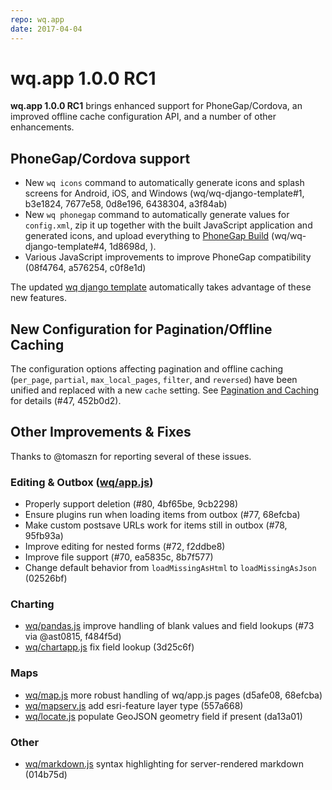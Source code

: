 ```yaml
---
repo: wq.app
date: 2017-04-04
---
```


# wq.app 1.0.0 RC1

**wq.app 1.0.0 RC1** brings enhanced support for PhoneGap/Cordova, an improved offline cache configuration API, and a number of other enhancements.

## PhoneGap/Cordova support
 * New `wq icons` command to automatically generate icons and splash screens for Android, iOS, and Windows (wq/wq-django-template#1, b3e1824, 7677e58, 0d8e196, 6438304, a3f84ab)
 * New `wq phonegap` command to automatically generate values for `config.xml`, zip it up together with the built JavaScript application and generated icons, and upload everything to [PhoneGap Build](https://build.phonegap.com) (wq/wq-django-template#4, 1d8698d, ).
 * Various JavaScript improvements to improve PhoneGap compatibility (08f4764, a576254, c0f8e1d)

The updated [wq django template](https://github.com/wq/wq-django-template) automatically takes advantage of these new features.

## New Configuration for Pagination/Offline Caching

The configuration options affecting pagination and offline caching (`per_page`, `partial`, `max_local_pages`, `filter`, and `reversed`) have been unified and replaced with a new `cache` setting.  See [Pagination and Caching](../wq-configuration-object.md) for details (#47, 452b0d2).

## Other Improvements & Fixes
Thanks to @tomaszn for reporting several of these issues.

### Editing & Outbox ([wq/app.js])
 * Properly support deletion (#80, 4bf65be, 9cb2298) 
 * Ensure plugins run when loading items from outbox (#77, 68efcba) 
 * Make custom postsave URLs work for items still in outbox (#78, 95fb93a)
 * Improve editing for nested forms (#72, f2ddbe8) 
 * Improve file support (#70, ea5835c, 8b7f577)
 * Change default behavior from `loadMissingAsHtml` to `loadMissingAsJson` (02526bf)

### Charting
 * [wq/pandas.js] improve handling of blank values and field lookups (#73 via @ast0815, f484f5d)
 * [wq/chartapp.js] fix field lookup (3d25c6f)

### Maps
 * [wq/map.js] more robust handling of wq/app.js pages (d5afe08, 68efcba)
 * [wq/mapserv.js] add esri-feature layer type (557a668)
 * [wq/locate.js] populate GeoJSON geometry field if present (da13a01)

### Other
 * [wq/markdown.js] syntax highlighting for server-rendered markdown (014b75d)

[wq/app.js]: ../@wq/app.md
[wq/pandas.js]: https://github.com/wq/django-rest-pandas
[wq/chartapp.js]: https://github.com/wq/django-rest-pandas
[wq/map.js]: ../@wq/map.md
[wq/mapserv.js]: ../@wq/map.md
[wq/locate.js]: ../inputs/Geo.md
[wq/markdown.js]: https://github.com/wq/markdown
